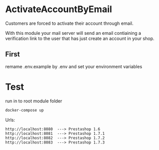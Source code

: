 # ActivateAccountByEmail

Customers are forced to activate their account through email. 

With this module your mail server will send an email contiaining a verification link to the user that has just create an account in your shop.

## First
remame .env.example by .env and set your environment variables 

# Test

run in to root module folder

```sh
docker-compose up 
```

Urls: 
```
http://localhost:8080  ---> Prestashop 1.6
http://localhost:8081  ---> Prestashop 1.7.1
http://localhost:8082  ---> Prestashop 1.7.2
http://localhost:8083  ---> Prestashop 1.7.3
```
